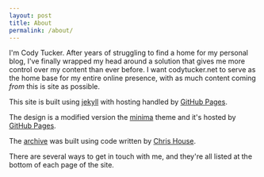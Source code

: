 ```yaml
---
layout: post
title: About
permalink: /about/
---
```

I'm Cody Tucker. After years of struggling to find a home for my personal blog, I've finally wrapped my head around a solution that gives me more control over my content than ever before. I want codytucker.net to serve as the home base for my entire online presence, with as much content coming *from* this is site as possible.

This site is built using [jekyll](jekyll-organization) with hosting handled by [GitHub Pages](https://pages.github.com).

The design is a modified version the [minima](https://github.com/jekyll/minima) theme and it's hosted by [GitHub Pages](https://pages.github.com).

The [archive](https://codytucker.net/archive) was built using code written by [Chris House](http://chris.house/blog/building-a-simple-archive-page-with-jekyll/).

There are several ways to get in touch with me, and they're all listed at the bottom of each page of the site.
